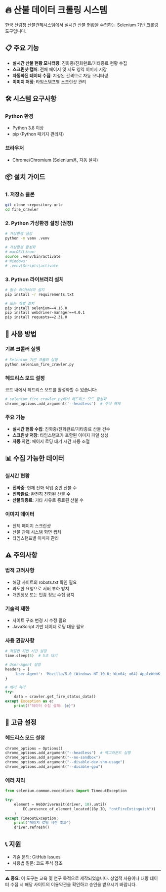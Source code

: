 # 🔥 산불 데이터 크롤링 시스템

한국 산림청 산불관제시스템에서 실시간 산불 현황을 수집하는 Selenium 기반 크롤링 도구입니다.

## 📋 주요 기능

- **실시간 산불 현황 모니터링**: 진화중/진화완료/기타종료 현황 수집
- **스크린샷 캡처**: 전체 페이지 및 지도 영역 이미지 저장
- **자동화된 데이터 수집**: 지정된 간격으로 자동 모니터링
- **이미지 저장**: 타임스탬프별 스크린샷 관리

## 🛠️ 시스템 요구사항

### Python 환경
- Python 3.8 이상
- pip (Python 패키지 관리자)

### 브라우저
- Chrome/Chromium (Selenium용, 자동 설치)

## 📦 설치 가이드

### 1. 저장소 클론
```bash
git clone <repository-url>
cd fire_crawler
```

### 2. Python 가상환경 설정 (권장)
```bash
# 가상환경 생성
python -m venv .venv

# 가상환경 활성화
# macOS/Linux:
source .venv/bin/activate
# Windows:
# .venv\Scripts\activate
```

### 3. Python 라이브러리 설치
```bash
# 필수 라이브러리 설치
pip install -r requirements.txt

# 또는 개별 설치
pip install selenium==4.15.0
pip install webdriver-manager==4.0.1
pip install requests==2.31.0
```

## 🚀 사용 방법

### 기본 크롤러 실행
```bash
# Selenium 기반 크롤러 실행
python selenium_fire_crawler.py
```

### 헤드리스 모드 설정
코드 내에서 헤드리스 모드를 활성화할 수 있습니다:
```python
# selenium_fire_crawler.py에서 헤드리스 모드 활성화
chrome_options.add_argument('--headless')  # 주석 해제
```

### 주요 기능
- **실시간 현황 수집**: 진화중/진화완료/기타종료 산불 건수
- **스크린샷 저장**: 타임스탬프가 포함된 이미지 파일 생성
- **자동 지연**: 페이지 로딩 대기 시간 자동 조절

## 📊 수집 가능한 데이터

### 실시간 현황
- **진화중**: 현재 진화 작업 중인 산불 수
- **진화완료**: 완전히 진화된 산불 수  
- **산불외종료**: 기타 사유로 종료된 산불 수

### 이미지 데이터
- 전체 페이지 스크린샷
- 산불 관제 시스템 화면 캡처
- 타임스탬프별 이미지 관리

## ⚠️ 주의사항

### 법적 고려사항
- 해당 사이트의 robots.txt 확인 필요
- 과도한 요청으로 서버 부하 방지
- 개인정보 또는 민감 정보 수집 금지

### 기술적 제한
- 사이트 구조 변경 시 수정 필요
- JavaScript 기반 데이터 로딩 대응 필요

### 사용 권장사항
```python
# 적절한 지연 시간 설정
time.sleep(5)  # 5초 대기

# User-Agent 설정
headers = {
    'User-Agent': 'Mozilla/5.0 (Windows NT 10.0; Win64; x64) AppleWebKit/537.36'
}

# 에러 처리
try:
    data = crawler.get_fire_status_data()
except Exception as e:
    print(f"데이터 수집 실패: {e}")
```

## 🔧 고급 설정

### 헤드리스 모드 설정
```python
chrome_options = Options()
chrome_options.add_argument("--headless")  # 백그라운드 실행
chrome_options.add_argument("--no-sandbox")
chrome_options.add_argument("--disable-dev-shm-usage")
chrome_options.add_argument("--disable-gpu")
```

### 에러 처리
```python
from selenium.common.exceptions import TimeoutException

try:
    element = WebDriverWait(driver, 10).until(
        EC.presence_of_element_located((By.ID, "cntFireExtinguish"))
    )
except TimeoutException:
    print("페이지 로딩 시간 초과")
    driver.refresh()
```

## 📞 지원

- 기술 문의: GitHub Issues
- 사용법 질문: 코드 주석 참조

---

**⚠️ 중요**: 이 도구는 교육 및 연구 목적으로 제작되었습니다. 상업적 사용이나 대량 데이터 수집 시 해당 사이트의 이용약관을 확인하고 승인을 받으시기 바랍니다.